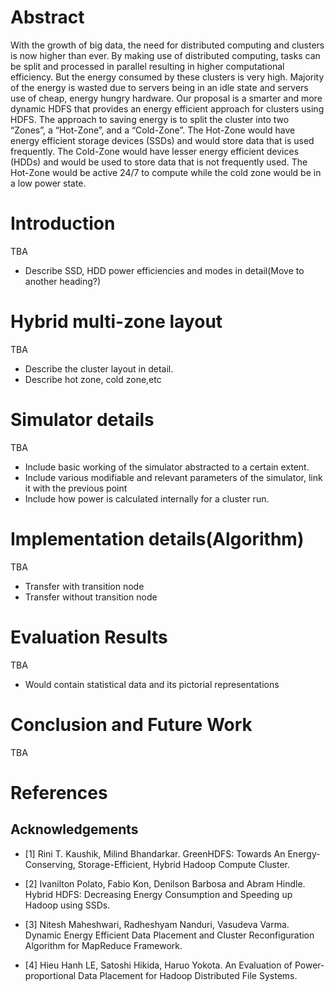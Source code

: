 Abstract
=========

With the growth of big data, the need for distributed computing and clusters is now higher than ever. By making use of distributed computing, tasks can be split and processed in parallel resulting in higher computational efficiency. But the energy consumed by these clusters is very high. Majority of the energy is wasted due to servers being in an idle state and servers use of cheap, energy hungry hardware. Our proposal is a smarter and more dynamic HDFS that provides an energy efficient approach for clusters using HDFS.
The approach to saving energy is to split the cluster into two “Zones”, a “Hot-Zone”, and a “Cold-Zone”. The Hot-Zone would have energy efficient storage devices (SSDs) and would store data that is used frequently. The Cold-Zone would have lesser energy efficient devices (HDDs) and would be used to store data that is not frequently used. The Hot-Zone would be active 24/7 to compute while the cold zone would be in a low power state.


Introduction
=============

TBA

* Describe SSD, HDD power efficiencies and modes in detail(Move to another heading?)


Hybrid multi-zone layout
=========================

TBA

* Describe the cluster layout in detail.
* Describe hot zone, cold zone,etc


Simulator details
==================

TBA

* Include basic working of the simulator abstracted to a certain extent.
* Include various modifiable and relevant parameters of the simulator, link it with the previous point
* Include how power is calculated internally for a cluster run.

Implementation details(Algorithm)
==================================

TBA

* Transfer with transition node
* Transfer without transition node

Evaluation Results
===================

TBA

* Would contain statistical data and its pictorial representations

Conclusion and Future Work
===========================

TBA

References
===========

Acknowledgements
-----------------

* [1] Rini T. Kaushik, Milind Bhandarkar. GreenHDFS: Towards An Energy-Conserving, Storage-Efficient, Hybrid Hadoop Compute Cluster.

* [2] Ivanilton Polato, Fabio Kon, Denilson Barbosa and Abram Hindle. Hybrid HDFS: Decreasing Energy Consumption and
Speeding up Hadoop using SSDs.

* [3] Nitesh Maheshwari, Radheshyam Nanduri, Vasudeva Varma. Dynamic Energy Efficient Data Placement and Cluster
Reconfiguration Algorithm for MapReduce Framework.

* [4] Hieu Hanh LE, Satoshi Hikida, Haruo Yokota. An Evaluation of Power-proportional Data Placement for
Hadoop Distributed File Systems.
